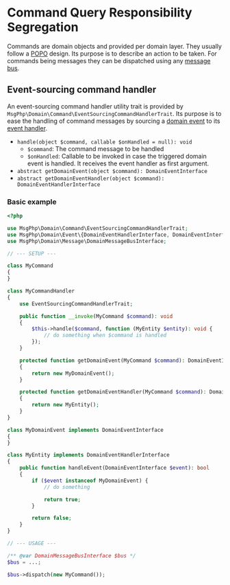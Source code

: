 # Command Query Responsibility Segregation

Commands are domain objects and provided per domain layer. They usually follow a [POPO] design. Its purpose is to
describe an action to be taken. For commands being messages they can be dispatched using any [message bus](message-bus.md).

## Event-sourcing command handler

An event-sourcing command handler utility trait is provided by `MsgPhp\Domain\Command\EventSourcingCommandHandlerTrait`.
Its purpose is to ease the handling of command messages by sourcing a [domain event](../event-sourcing/events.md) to its
[event handler](../event-sourcing/event-handlers.md).

- `handle(object $command, callable $onHandled = null): void`
    - `$command`: The command message to be handled
    - `$onHandled`: Callable to be invoked in case the triggered domain event is handled. It receives the event handler
      as first argument.
- `abstract getDomainEvent(object $command): DomainEventInterface`
- `abstract getDomainEventHandler(object $command): DomainEventHandlerInterface`

### Basic example

```php
<?php

use MsgPhp\Domain\Command\EventSourcingCommandHandlerTrait; 
use MsgPhp\Domain\Event\{DomainEventHandlerInterface, DomainEventInterface};
use MsgPhp\Domain\Message\DomainMessageBusInterface;

// --- SETUP ---

class MyCommand
{
}

class MyCommandHandler
{
    use EventSourcingCommandHandlerTrait;

    public function __invoke(MyCommand $command): void
    {
        $this->handle($command, function (MyEntity $entity): void {
            // do something when $command is handled
        });
    }

    protected function getDomainEvent(MyCommand $command): DomainEventInterface
    {
        return new MyDomainEvent();
    }

    protected function getDomainEventHandler(MyCommand $command): DomainEventHandlerInterface
    {
        return new MyEntity();
    }
}

class MyDomainEvent implements DomainEventInterface
{
}

class MyEntity implements DomainEventHandlerInterface
{
    public function handleEvent(DomainEventInterface $event): bool
    {
        if ($event instanceof MyDomainEvent) {
            // do something

            return true;
        }

        return false;
    }
}

// --- USAGE ---

/** @var DomainMessageBusInterface $bus */
$bus = ...;

$bus->dispatch(new MyCommand());
```

[POPO]: https://stackoverflow.com/questions/41188002/what-does-the-term-plain-old-php-object-popo-exactly-mean
